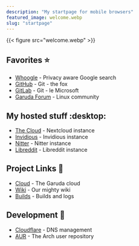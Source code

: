 ```yaml
---
description: "My startpage for mobile browsers"
featured_image: welcome.webp
slug: "startpage"
---
```


{{< figure src="welcome.webp" >}}

## Favorites :star:
- [Whoogle](https://search.garudalinux.org) - Privacy aware Google search
- [GitHub](https://github.com) - Git - the fox
- [GitLab](https://gitlab.com) - Git - le Microsoft
- [Garuda Forum](https://forum.garudalinux.org) - Linux community


## My hosted stuff  :desktop:
- [The Cloud](https://cloud.dr460nf1r3.org) - Nextcloud instance
- [Invidious](https://yt.dr460nf1r3.org) - Invidious instance
- [Nitter](https://twitter.dr460nf1r3.org) - Nitter instance
- [Libreddit](https://reddit.dr460nf1r3.org) - Libreddit instance


## Project Links :eagle:
- [Cloud](https://cloud.garudalinux.org) - The Garuda cloud
- [Wiki](https://wiki.garudalinux.org) - Our mighty wiki
- [Builds](https://builds.garudalinux.org) - Builds and logs


## Development :wrench:
- [Cloudflare](https://cloud.garudalinux.org) - DNS management
- [AUR](https://aur.archlinux.org) - The Arch user repository
